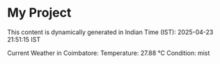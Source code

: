 # My Project

This content is dynamically generated in Indian Time (IST): 2025-04-23 21:51:15 IST


Current Weather in Coimbatore:
Temperature: 27.88 °C
Condition: mist
